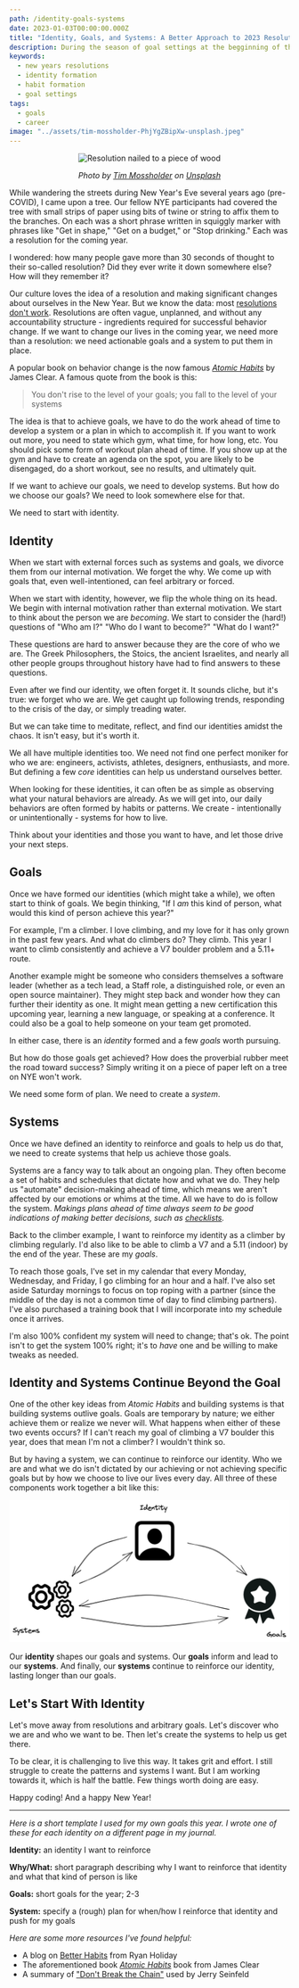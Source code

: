 ```yaml
---
path: /identity-goals-systems
date: 2023-01-03T00:00:00.000Z
title: "Identity, Goals, and Systems: A Better Approach to 2023 Resolutions"
description: During the season of goal settings at the begginning of the year, people often set goals with no real reasons why. Instead of setting goals, we need to focus on developing and deeper sense of identity.
keywords:
  - new years resolutions
  - identity formation
  - habit formation
  - goal settings
tags:
  - goals
  - career
image: "../assets/tim-mossholder-PhjYgZBipXw-unsplash.jpeg"
---
```


<center>

![Resolution nailed to a piece of wood](../assets/tim-mossholder-PhjYgZBipXw-unsplash.jpeg)

<i> 

Photo by <a href="https://unsplash.com/@timmossholder?utm_source=unsplash&utm_medium=referral&utm_content=creditCopyText">Tim Mossholder</a> on <a href="https://unsplash.com/photos/PhjYgZBipXw?utm_source=unsplash&utm_medium=referral&utm_content=creditCopyText">Unsplash</a>
  
  
</i>


</center>

While wandering the streets during New Year's Eve several years ago (pre-COVID), I came upon a tree. Our fellow NYE participants had covered the tree with small strips of paper using bits of twine or string to affix them to the branches. On each was a short phrase written in squiggly marker with phrases like "Get in shape," "Get on a budget," or "Stop drinking." Each was a resolution for the coming year.

I wondered: how many people gave more than 30 seconds of thought to their so-called resolution? Did they ever write it down somewhere else? How will they remember it?

Our culture loves the idea of a resolution and making significant changes about ourselves in the New Year. But we know the data: most [resolutions don't work](https://www.businessinsider.com/reasons-why-most-new-years-resolutions-dont-stick). Resolutions are often vague, unplanned, and without any accountability structure - ingredients required for successful behavior change. If we want to change our lives in the coming year, we need more than a resolution: we need actionable goals and a system to put them in place.

A popular book on behavior change is the now famous _[Atomic Habits](https://www.goodreads.com/book/show/40121378-atomic-habits)_ by James Clear. A famous quote from the book is this:

> You don't rise to the level of your goals; you fall to the level of your systems

The idea is that to achieve goals, we have to do the work ahead of time to develop a system or a plan in which to accomplish it. If you want to work out more, you need to state which gym, what time, for how long, etc. You should pick some form of workout plan ahead of time. If you show up at the gym and have to create an agenda on the spot, you are likely to be disengaged, do a short workout, see no results, and ultimately quit. 

If we want to achieve our goals, we need to develop systems. But how do we choose our goals? We need to look somewhere else for that. 

We need to start with identity.

## Identity

When we start with external forces such as systems and goals, we divorce them from our internal motivation. We forget the why. We come up with goals that, even well-intentioned, can feel arbitrary or forced.

When we start with identity, however, we flip the whole thing on its head. We begin with internal motivation rather than external motivation. We start to think about the person we are _becoming_. We start to consider the (hard!) questions of "Who am I?" "Who do I want to become?" "What do I want?" 

These questions are hard to answer because they are the core of who we are. The Greek Philosophers, the Stoics, the ancient Israelites, and nearly all other people groups throughout history have had to find answers to these questions.

Even after we find our identity, we often forget it. It sounds cliche, but it's true: we forget who we are. We get caught up following trends, responding to the crisis of the day, or simply treading water. 

But we can take time to meditate, reflect, and find our identities amidst the chaos. It isn't easy, but it's worth it.

We all have multiple identities too. We need not find one perfect moniker for who we are: engineers, activists, athletes, designers, enthusiasts, and more. But defining a few _core_ identities can help us understand ourselves better. 

When looking for these identities, it can often be as simple as observing what your natural behaviors are already. As we will get into, our daily behaviors are often formed by habits or patterns. We create - intentionally or unintentionally - systems for how to live. 

Think about your identities and those you want to have, and let those drive your next steps.

## Goals

Once we have formed our identities (which might take a while), we often start to think of goals. We begin thinking, "If I _am_ this kind of person, what would this kind of person achieve this year?"

For example, I'm a climber. I love climbing, and my love for it has only grown in the past few years. And what do climbers do? They climb. This year I want to climb consistently and achieve a V7 boulder problem and a 5.11+ route.

Another example might be someone who considers themselves a software leader (whether as a tech lead, a Staff role, a distinguished role, or even an open source maintainer). They might step back and wonder how they can further their identity as one. It might mean getting a new certification this upcoming year, learning a new language, or speaking at a conference. It could also be a goal to help someone on your team get promoted.

In either case, there is an _identity_ formed and a few _goals_ worth pursuing. 

But how do those goals get achieved? How does the proverbial rubber meet the road toward success? Simply writing it on a piece of paper left on a tree on NYE won't work.

We need some form of plan. We need to create a _system_.

## Systems

Once we have defined an identity to reinforce and goals to help us do that, we need to create systems that help us achieve those goals. 

Systems are a fancy way to talk about an ongoing plan. They often become a set of habits and schedules that dictate how and what we do. They help us "automate" decision-making ahead of time, which means we aren't affected by our emotions or whims at the time. All we have to do is follow the system. _Makings plans ahead of time always seem to be good indications of making better decisions, such as [checklists](https://dangoslen.me/blog/you-need-a-code-review-checklist/)._

Back to the climber example, I want to reinforce my identity as a climber by climbing regularly. I'd also like to be able to climb a V7 and a 5.11 (indoor) by the end of the year. These are my _goals_.

To reach those goals, I've set in my calendar that every Monday, Wednesday, and Friday, I go climbing for an hour and a half. I've also set aside Saturday mornings to focus on top roping with a partner (since the middle of the day is not a common time of day to find climbing partners). I've also purchased a training book that I will incorporate into my schedule once it arrives. 

I'm also 100% confident my system will need to change; that's ok. The point isn't to get the system 100% right; it's to _have_ one and be willing to make tweaks as needed.

## Identity and Systems Continue Beyond the Goal

One of the other key ideas from _Atomic Habits_ and building systems is that building systems outlive goals. Goals are temporary by nature; we either achieve them or realize we never will. What happens when either of these two events occurs? If I can't reach my goal of climbing a V7 boulder this year, does that mean I'm not a climber? I wouldn't think so.

But by having a system, we can continue to reinforce our identity. Who we are and what we do isn't dictated by our achieving or not achieving specific goals but by how we choose to live our lives every day. All three of these components work together a bit like this:

![Identity profile at the top with arrows to three gears representing a system and a badge representing goals. Systems and goals also have arrows pointing back to each other. Arrows go back from systems to identity as well.](../assets/identity-goals-systems.png)

Our **identity** shapes our goals and systems. Our **goals** inform and lead to our **systems**. And finally, our **systems** continue to reinforce our identity, lasting longer than our goals.

## Let's Start With Identity

Let's move away from resolutions and arbitrary goals. Let's discover who we are and who we want to be. Then let's create the systems to help us get there. 

To be clear, it is challenging to live this way. It takes grit and effort. I still struggle to create the patterns and systems I want. But I am working towards it, which is half the battle. Few things worth doing are easy. 

Happy coding! And a happy New Year!

---

_Here is a short template I used for my own goals this year. I wrote one of these for each identity on a different page in my journal._

**Identity:** an identity I want to reinforce

**Why/What:** short paragraph describing why I want to reinforce that identity and what that kind of person is like

**Goals:** short goals for the year; 2-3

**System:** specify a (rough) plan for when/how I reinforce that identity and push for my goals

_Here are some more resources I've found helpful:_

* A blog on [Better Habits](https://ryanholiday.net/the-secret-to-better-habits-in-2022/) from Ryan Holiday
* The aforementioned book _[Atomic Habits](https://www.goodreads.com/book/show/40121378-atomic-habits)_ book from James Clear 
* A summary of ["Don't Break the Chain"](https://blog.doist.com/dont-break-the-chain/) used by Jerry Seinfeld






